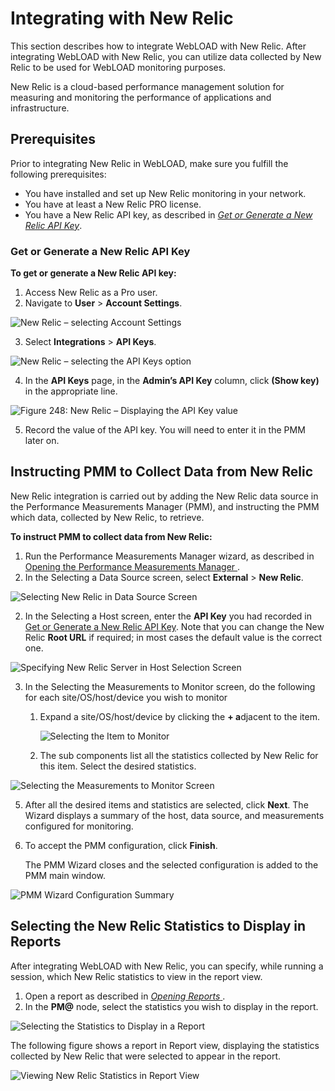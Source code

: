 ﻿# Integrating with New Relic

This section describes how to integrate WebLOAD with New Relic. After integrating WebLOAD with New Relic, you can utilize data collected by New Relic to be used for WebLOAD monitoring purposes.

New Relic is a cloud-based performance management solution for measuring and monitoring the performance of applications and infrastructure.




## Prerequisites

Prior to integrating New Relic in WebLOAD, make sure you fulfill the following prerequisites:

- You have installed and set up New Relic monitoring in your network.
- You have at least a New Relic PRO license.
- You have a New Relic API key, as described in [*Get or Generate a New Relic API Key*](#get-or-generate-a-new-relic-api-key).



### Get or Generate a New Relic API Key

**To get or generate a New Relic API key:**

1. Access New Relic as a Pro user.
1. Navigate to **User** > **Account Settings**.




![New Relic – selecting Account Settings](../images/console_users_guide_3041.jpeg)



3. Select **Integrations** > **API Keys**.

![New Relic – selecting the API Keys option](../images/console_users_guide_3042.jpeg)








4. In the **API Keys** page, in the **Admin’s API Key** column, click **(Show key)** in the appropriate line.

![*Figure 248: New Relic – Displaying the API Key value*](../images/console_users_guide_3044.jpeg)



5. Record the value of the API key. You will need to enter it in the PMM later on.



## Instructing PMM to Collect Data from New Relic

New Relic integration is carried out by adding the New Relic data source in the Performance Measurements Manager (PMM), and instructing the PMM which data, collected by New Relic, to retrieve.

**To instruct PMM to collect data from New Relic:**

1. Run the Performance Measurements Manager wizard, as described in [Opening the Performance Measurements Manager ](performance_measurements_manager.md#opening-the-performance-measurements-manager).
1. In the Selecting a Data Source screen, select **External** > **New Relic**.



![Selecting New Relic in Data Source Screen](../images/console_users_guide_3045.jpeg)





2. In the Selecting a Host screen, enter the **API Key** you had recorded in [Get or Generate a New Relic API Key](#get-or-generate-a-new-relic-api-key). Note that you can change the New Relic **Root URL** if required; in most cases the default value is the correct one.

![Specifying New Relic Server in Host Selection Screen](../images/console_users_guide_3046.jpeg)





3. In the Selecting the Measurements to Monitor screen, do the following for each site/OS/host/device you wish to monitor

   1. Expand a site/OS/host/device by clicking the **+ a**djacent to the item.

      ![ Selecting the Item to Monitor](../images/console_users_guide_3047.png)

   2. The sub components list all the statistics collected by New Relic for this item. Select the desired statistics.

![Selecting the Measurements to Monitor Screen](../images/console_users_guide_3048.png)



5. After all the desired items and statistics are selected, click **Next**. The Wizard displays a summary of the host, data source, and measurements configured for monitoring.

6. To accept the PMM configuration, click **Finish**.

   The PMM Wizard closes and the selected configuration is added to the PMM main window.



![PMM Wizard Configuration Summary](../images/console_users_guide_3049.png)



## Selecting the New Relic Statistics to Display in Reports

After integrating WebLOAD with New Relic, you can specify, while running a session, which New Relic statistics to view in the report view.

1. Open a report as described in [*Opening Reports* ](console_performance_reports.md#opening-reports).
1. In the **PM@<New-Relic-host>** node, select the statistics you wish to display in the report.



![Selecting the Statistics to Display in a Report](../images/console_users_guide_3050.png)





The following figure shows a report in Report view, displaying the statistics collected by New Relic that were selected to appear in the report.

![Viewing New Relic Statistics in Report View](../images/console_users_guide_3051.jpeg)









